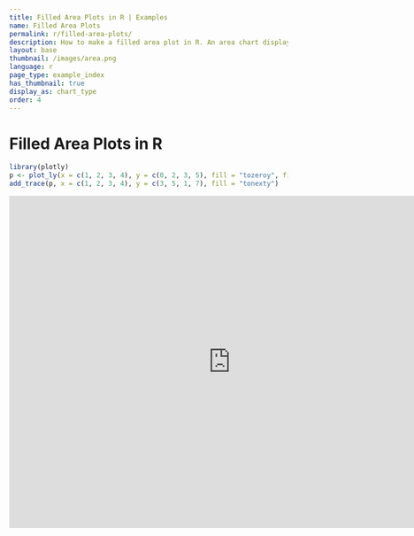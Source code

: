 ```yaml
---
title: Filled Area Plots in R | Examples
name: Filled Area Plots
permalink: r/filled-area-plots/
description: How to make a filled area plot in R. An area chart displays a solid color between the traces of a graph.
layout: base
thumbnail: /images/area.png
language: r
page_type: example_index
has_thumbnail: true
display_as: chart_type
order: 4
---
```



# Filled Area Plots in R


```r
library(plotly)
p <- plot_ly(x = c(1, 2, 3, 4), y = c(0, 2, 3, 5), fill = "tozeroy", filename="r-docs/area-plot")
add_trace(p, x = c(1, 2, 3, 4), y = c(3, 5, 1, 7), fill = "tonexty")
```

<iframe height="600" id="igraph" scrolling="no" seamless="seamless" src="https://plot.ly/~RPlotBot/217.embed" width="800" frameBorder="0"></iframe>
